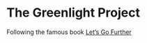 # The Greenlight Project

Following the famous book [Let’s Go Further](https://lets-go-further.alexedwards.net/)
